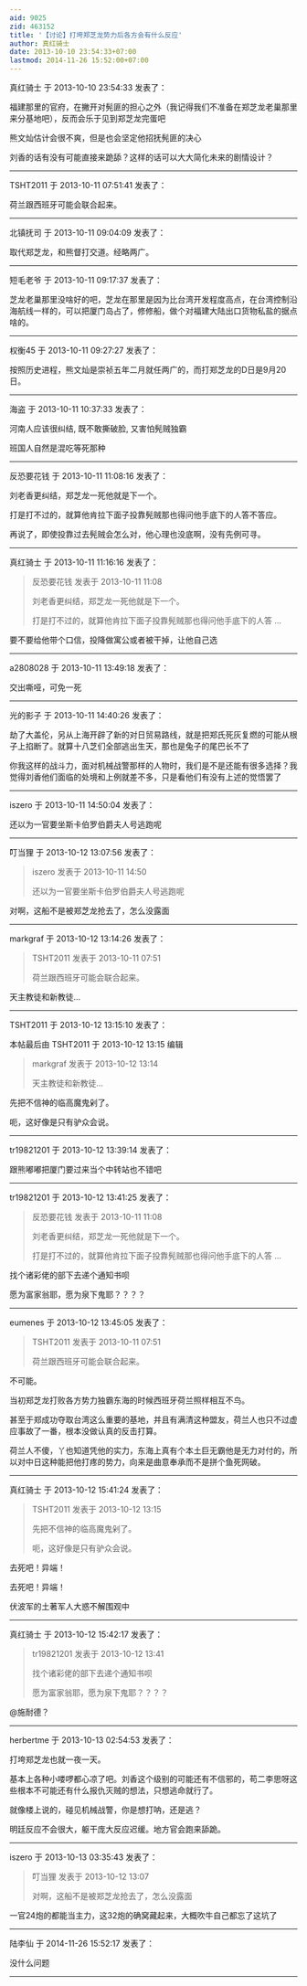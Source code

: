 ```yaml
---
aid: 9025
zid: 463152
title: '【讨论】打垮郑芝龙势力后各方会有什么反应'
author: 真红骑士
date: 2013-10-10 23:54:33+07:00
lastmod: 2014-11-26 15:52:00+07:00
---
```


真红骑士 于 2013-10-10 23:54:33 发表了：

福建那里的官府，在撇开对髡匪的担心之外（我记得我们不准备在郑芝龙老巢那里来分基地吧），反而会乐于见到郑芝龙完蛋吧

熊文灿估计会很不爽，但是也会坚定他招抚髡匪的决心

刘香的话有没有可能直接来跪舔？这样的话可以大大简化未来的剧情设计？

---------

TSHT2011 于 2013-10-11 07:51:41 发表了：

荷兰跟西班牙可能会联合起来。

---------

北镇抚司 于 2013-10-11 09:04:09 发表了：

取代郑芝龙，和熊督打交道。经略两广。

---------

短毛老爷 于 2013-10-11 09:17:37 发表了：

芝龙老巢那里没啥好的吧，芝龙在那里是因为比台湾开发程度高点，在台湾控制沿海航线一样的，可以把厦门岛占了，修修船，做个对福建大陆出口货物私盐的据点啥的。

---------

权衡45 于 2013-10-11 09:27:27 发表了：

按照历史进程，熊文灿是崇祯五年二月就任两广的，而打郑芝龙的D日是9月20日。

---------

海盗 于 2013-10-11 10:37:33 发表了：

河南人应该很纠结, 既不敢撕破脸, 又害怕髡贼独霸

班国人自然是混吃等死那种

---------

反恐要花钱 于 2013-10-11 11:08:16 发表了：

刘老香更纠结，郑芝龙一死他就是下一个。

打是打不过的，就算他肯拉下面子投靠髡贼那也得问他手底下的人答不答应。

再说了，即使投靠过去髡贼会怎么对，他心理也没底啊，没有先例可寻。

---------

真红骑士 于 2013-10-11 11:16:16 发表了：

> 反恐要花钱 发表于 2013-10-11 11:08
> 
> 刘老香更纠结，郑芝龙一死他就是下一个。
> 
> 打是打不过的，就算他肯拉下面子投靠髡贼那也得问他手底下的人答 ...



要不要给他带个口信，投降做寓公或者被干掉，让他自己选

---------

a2808028 于 2013-10-11 13:49:18 发表了：

交出嘶哑，可免一死

---------

光的影子 于 2013-10-11 14:40:26 发表了：

劫了大盖伦，另从上海开辟了新的对日贸易路线，就是把郑氏死灰复燃的可能从根子上掐断了。就算十八芝们全部逃出生天，那也是兔子的尾巴长不了

你我这样的战斗力，面对机械战警那样的人物时，我们是不是还能有很多选择？我觉得刘香他们面临的处境和上例就差不多，只是看他们有没有上述的觉悟罢了

---------

iszero 于 2013-10-11 14:50:04 发表了：

还以为一官要坐斯卡伯罗伯爵夫人号逃跑呢

---------

叮当狸 于 2013-10-12 13:07:56 发表了：

> iszero 发表于 2013-10-11 14:50
> 
> 还以为一官要坐斯卡伯罗伯爵夫人号逃跑呢



对啊，这船不是被郑芝龙抢去了，怎么没露面

---------

markgraf 于 2013-10-12 13:14:26 发表了：

> TSHT2011 发表于 2013-10-11 07:51
> 
> 荷兰跟西班牙可能会联合起来。



天主教徒和新教徒...

---------

TSHT2011 于 2013-10-12 13:15:10 发表了：

本帖最后由 TSHT2011 于 2013-10-12 13:15 编辑 


> 
> markgraf 发表于 2013-10-12 13:14
> 
> 天主教徒和新教徒...



先把不信神的临高魔鬼剁了。

呃，这好像是只有驴众会说。

---------

tr19821201 于 2013-10-12 13:39:14 发表了：

跟熊嘟嘟把厦门要过来当个中转站也不错吧

---------

tr19821201 于 2013-10-12 13:41:25 发表了：

> 反恐要花钱 发表于 2013-10-11 11:08
> 
> 刘老香更纠结，郑芝龙一死他就是下一个。
> 
> 打是打不过的，就算他肯拉下面子投靠髡贼那也得问他手底下的人答 ...



找个诸彩佬的部下去递个通知书呗

愿为富家翁耶，愿为泉下鬼耶？？？？

---------

eumenes 于 2013-10-12 13:45:05 发表了：

> TSHT2011 发表于 2013-10-11 07:51
> 
> 荷兰跟西班牙可能会联合起来。



不可能。

当初郑芝龙打败各方势力独霸东海的时候西班牙荷兰照样相互不鸟。

甚至于郑成功夺取台湾这么重要的基地，并且有满清这种盟友，荷兰人也只不过虚应事故了一番，根本没做认真的反击打算。

荷兰人不傻，丫也知道凭他的实力，东海上真有个本土巨无霸他是无力对付的，所以对中日这种能把他打疼的势力，向来是曲意奉承而不是拼个鱼死网破。

---------

真红骑士 于 2013-10-12 15:41:24 发表了：

> TSHT2011 发表于 2013-10-12 13:15
> 
> 先把不信神的临高魔鬼剁了。
> 
> 呃，这好像是只有驴众会说。



去死吧！异端！

去死吧！异端！

伏波军的土著军人大惑不解围观中

---------

真红骑士 于 2013-10-12 15:42:17 发表了：

> tr19821201 发表于 2013-10-12 13:41
> 
> 找个诸彩佬的部下去递个通知书呗
> 
> 愿为富家翁耶，愿为泉下鬼耶？？？？



@施耐德？

---------

herbertme 于 2013-10-13 02:54:53 发表了：

打垮郑芝龙也就一夜一天。

基本上各种小喽啰都心凉了吧。刘香这个级别的可能还有不信邪的，苟二李思呀这些根本不可能还有什么报仇灭贼的想法，只想逃命就行了。

就像楼上说的，碰见机械战警，你是想打呐，还是逃？

明廷反应不会很大，躯干庞大反应迟缓。地方官会跑来舔跪。

---------

iszero 于 2013-10-13 03:35:43 发表了：

> 叮当狸 发表于 2013-10-12 13:07
> 
> 对啊，这船不是被郑芝龙抢去了，怎么没露面



一官24炮的都能当主力，这32炮的确窝藏起来，大概吹牛自己都忘了这坑了

---------

陆李仙 于 2014-11-26 15:52:17 发表了：

没什么问题

---------

